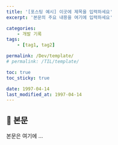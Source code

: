 ```yaml
---
title: '[포스팅 예시] 이곳에 제목을 입력하세요'
excerpt: '본문의 주요 내용을 여기에 입력하세요'

categories:
    - 개발 기록
tags:
    - [tag1, tag2]

permalink: /Dev/template/
# permalink: /TIL/template/

toc: true
toc_sticky: true

date: 1997-04-14
last_modified_at: 1997-04-14
---
```


## 🦥 본문

본문은 여기에 ...
